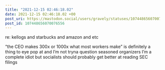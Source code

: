 ```yaml
---
title: "2021-12-15 02:46:18.02"
date: 2021-12-15 02:46:18.02 +00
post_uri: https://mastodon.social/users/gravely/statuses/107448656070076556
post_id: 107448656070076556
---
```

re: kellogs and starbucks and amazon and etc

“the CEO makes 300x or 1000x what most workers make” is definitely a thing to eye pop at and I’m not tryna question seasoned organizers I’m a complete idiot but socialists should probably get better at reading SEC filings


